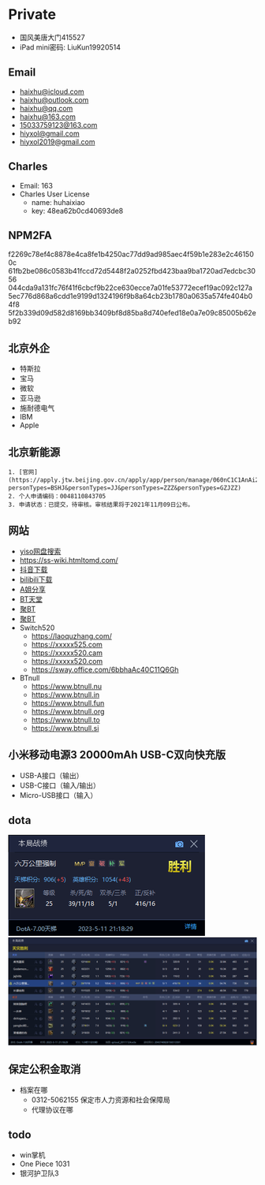 # Private

- 国风美唐大门415527
- iPad mini密码: LiuKun19920514

## Email

- haixhu@icloud.com
- haixhu@outlook.com
- haixhu@qq.com
- haixhu@163.com
- 15033759123@163.com
- hiyxol@gmail.com
- hiyxol2019@gmail.com

## Charles

- Email: 163
- Charles User License
    - name: huhaixiao
    - key: 48ea62b0cd40693de8

## NPM2FA
f2269c78ef4c8878e4ca8fe1b4250ac77dd9ad985aec4f59b1e283e2c461500c
61fb2be086c0583b41fccd72d5448f2a0252fbd423baa9ba1720ad7edcbc3056
044cda9a131fc76f41f6cbcf9b22ce630ecce7a01fe53772ecef19ac092c127a
5ec776d868a6cdd1e9199d1324196f9b8a64cb23b1780a0635a574fe404b04f8
5f2b339d09d582d8169bb3409bf8d85ba8d740efed18e0a7e09c85005b62eb92

## 北京外企

- 特斯拉
- 宝马
- 微软
- 亚马逊
- 施耐德电气
- IBM
- Apple

## 北京新能源
    1. [官网](https://apply.jtw.beijing.gov.cn/apply/app/person/manage/060nC1C1AnAi2e18ChP21h2CnA1PA611?personTypes=BSHJ&personTypes=JJ&personTypes=ZZZ&personTypes=GZJZZ)
    2. 个人申请编码：0048110843705
    3. 申请状态：已提交，待审核。审核结果将于2021年11月09日公布。

## 网站

- [yiso网盘搜索](https://yiso.fun/)
- https://ss-wiki.htmltomd.com/
- [抖音下载](https://ouotool.com/)
- [bilibili下载](https://bilibili.iiilab.com/)
- [A姐分享](https://www.ahhhhfs.com/)
- [BT天堂](https://xn--bt-yq5cy8rerbq21h.com)
- [聚BT](https://1jubt.xyz/)
- [聚BT](https://1jubt.top//)
- Switch520
  - https://laoquzhang.com/
  - https://xxxxx525.com
  - https://xxxxx520.cam
  - https://xxxxx520.com
  - https://sway.office.com/6bbhaAc40C11Q6Gh
- BTnull
  - https://www.btnull.nu
  - https://www.btnull.in
  - https://www.btnull.fun
  - https://www.btnull.org
  - https://www.btnull.to
  - https://www.btnull.si

## 小米移动电源3 20000mAh USB-C双向快充版

- USB-A接口（输出）
- USB-C接口（输入/输出）
- Micro-USB接口（输入）

## dota

![dota](./dota-thumbnail.png)
![dota table](./dota-detail-list.png)

## 保定公积金取消
- 档案在哪
    - 0312-5062155 保定市人力资源和社会保障局
    - 代理协议在哪

## todo

- win掌机
- One Piece 1031
- 银河护卫队3
